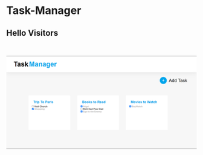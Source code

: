 # Task-Manager

## Hello Visitors

<br>
<p align="center">
<img src="https://github.com/vinayyy031/Task-Manager/blob/main/Screenshot.png?raw=true">
</p>
